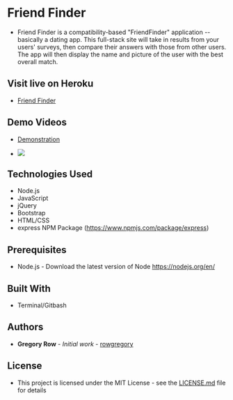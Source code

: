 # Friend Finder

 * Friend Finder is a compatibility-based "FriendFinder" application -- basically a dating app. This full-stack site will take in results from your users' surveys, then compare their answers with those from other users. The app will then display the name and picture of the user with the best overall match.

## Visit live on Heroku

  * [Friend Finder](https://friendfindergr.herokuapp.com/)


     
## Demo Videos

 * [Demonstration](https://youtu.be/Ref_fu8HHno)

 * ![](../images/Friend-Finder_gif.gif?raw=true)
 
## Technologies Used

 * Node.js
 * JavaScript
 * jQuery
 * Bootstrap
 * HTML/CSS
 * express NPM Package (https://www.npmjs.com/package/express)
 

## Prerequisites

 - Node.js - Download the latest version of Node https://nodejs.org/en/
 

## Built With

 * Terminal/Gitbash
 

## Authors

 * **Gregory Row** - *Initial work* - [rowgregory](https://github.com/rowgregory)

## License

 * This project is licensed under the MIT License - see the [LICENSE.md](LICENSE.md) file for details